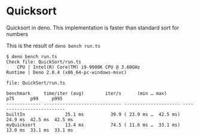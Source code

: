 ﻿# Quicksort

Quicksort in deno. This implementation is faster than standard sort for numbers

This is the result of `deno bench run.ts`
```
$ deno bench run.ts 
Check file: QuickSort/run.ts
    CPU | Intel(R) Core(TM) i9-9900K CPU @ 3.60GHz
Runtime | Deno 2.0.4 (x86_64-pc-windows-msvc)

file: QuickSort/run.ts

benchmark     time/iter (avg)        iter/s      (min … max)           p75      p99     p995
------------- ----------------------------- --------------------- --------------------------
builtIn               25.1 ms          39.9 ( 23.9 ms …  42.5 ms)  24.9 ms  42.5 ms  42.5 ms
myQuicksort           13.4 ms          74.5 ( 11.6 ms …  33.1 ms)  13.0 ms  33.1 ms  33.1 ms
```
